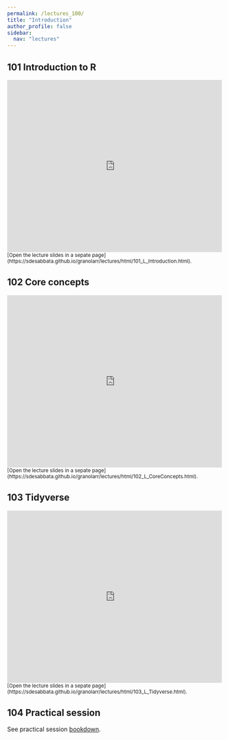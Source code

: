 ```yaml
---
permalink: /lectures_100/
title: "Introduction"
author_profile: false
sidebar:
  nav: "lectures"
---
```



## 101 Introduction to R

<div style="position: relative; width: 500px; height: 400px;">
<iframe src="https://sdesabbata.github.io/granolarr/lectures/html/101_L_Introduction.html" title="101_L_Introduction" frameborder="0" style="width: 1000px; height: 800px; -webkit-transform: scale(0.5) translate(-500px,-400px);-moz-transform: scale(0.5) translate(-500px,-400px); "></iframe>
</div>

<small>
[Open the lecture slides in a sepate page](https://sdesabbata.github.io/granolarr/lectures/html/101_L_Introduction.html).
</small>

## 102 Core concepts

<div style="position: relative; width: 500px; height: 400px;">
<iframe src="https://sdesabbata.github.io/granolarr/lectures/html/102_L_CoreConcepts.html" title="102_L_CoreConcepts" frameborder="0" style="width: 1000px; height: 800px; -webkit-transform: scale(0.5) translate(-500px,-400px);-moz-transform: scale(0.5) translate(-500px,-400px); "></iframe>
</div>

<small>
[Open the lecture slides in a sepate page](https://sdesabbata.github.io/granolarr/lectures/html/102_L_CoreConcepts.html).
</small>

## 103 Tidyverse

<div style="position: relative; width: 500px; height: 400px;">
<iframe src="https://sdesabbata.github.io/granolarr/lectures/html/103_L_Tidyverse.html" title="103_L_Tidyverse" frameborder="0" style="width: 1000px; height: 800px; -webkit-transform: scale(0.5) translate(-500px,-400px);-moz-transform: scale(0.5) translate(-500px,-400px); "></iframe>
</div>

<small>
[Open the lecture slides in a sepate page](https://sdesabbata.github.io/granolarr/lectures/html/103_L_Tidyverse.html).
</small>

## 104 Practical session

See practical session [bookdown](practicals/bookdown/introduction-to-r.html).
